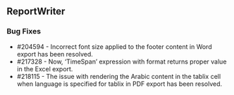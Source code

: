 ## ReportWriter

### Bug Fixes

* \#204594 - Incorrect font size applied to the footer content in Word export has been resolved.
* \#217328 - Now, ‘TimeSpan’ expression with format returns proper value in the Excel export.
* \#218115 - The issue with rendering the Arabic content in the tablix cell when language is specified for tablix in PDF export has been resolved.
